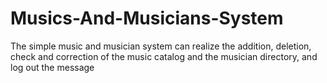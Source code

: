 # Musics-And-Musicians-System
The simple music and musician system can realize the addition, deletion, check and correction of the music catalog and the musician directory, and log out the message
